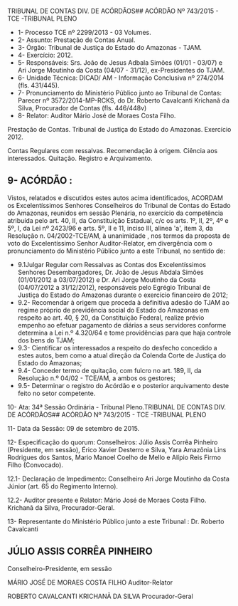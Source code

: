 TRIBUNAL DE CONTAS DIV. DE ACÓRDÃOS## ACÓRDÃO Nº 743/2015 - TCE -TRIBUNAL PLENO

- 1- Processo TCE nº 2299/2013 - 03 Volumes.
- 2- Assunto: Prestação de Contas Anual.
- 3- Órgão: Tribunal de Justiça do Estado do Amazonas - TJAM.
- 4- Exercício: 2012.
- 5-  Responsáveis: Srs.  João  de  Jesus  Adbala  Simões  (01/01  -  03/07)  e  Ari  Jorge Moutinho da Costa (04/07 - 31/12), ex-Presidentes do TJAM.
- 6- Unidade Técnica: DICAD/ AM - Informação Conclusiva nº 274/2014 (fls. 431/445).
- 7-  Pronunciamento  do Ministério Público  junto  ao Tribunal  de Contas: Parecer  nº 3572/2014-MP-RCKS, do Dr. Roberto Cavalcanti Krichanã da Silva, Procurador de Contas (fls. 446/448v)
- 8- Relator: Auditor Mário José de Moraes Costa Filho.

Prestação de Contas. Tribunal de Justiça do Estado do Amazonas. Exercício 2012.

Contas  Regulares com  ressalvas. Recomendação à origem. Ciência aos interessados. Quitação. Registro e Arquivamento.

## 9- ACÓRDÃO :

Vistos, relatados e discutidos estes autos acima identificados, ACORDAM os Excelentíssimos Senhores Conselheiros do Tribunal de Contas do Estado do Amazonas, reunidos em sessão Plenária, no exercício da competência atribuída pelo  art.  40,  II, da Constituição Estadual, c/c os arts. 1º, II, 2º, 4º e 5º, I, da Lei nº 2423/96 e arts. 5º, II e 11, inciso  III,  alínea  'a',  item  3,  da  Resolução  n.  04/2002-TCE/AM, à  unanimidade ,  nos termos da proposta de voto do Excelentíssimo Senhor Auditor-Relator, em divergência com o pronunciamento do Ministério Público junto a este Tribunal, no sentido de:

- 9.1Julgar Regular com  Ressalvas as Contas dos Excelentíssimos Senhores Desembargadores, Dr. João de Jesus Abdala Simões (01/01/2012 a 03/07/2012) e Dr. Ari Jorge Moutinho da Costa (04/07/2012 a 31/12/2012), responsáveis pelo Egrégio Tribunal de Justiça do Estado do Amazonas durante o exercício financeiro de 2012;
- 9.2-  Recomendar  à  origem que  proceda  à  definitiva  adesão  do  TJAM  ao regime próprio de previdência social do Estado do Amazonas em respeito ao art. 40, § 20, da Constituição Federal, realize prévio empenho ao efetuar pagamento de diárias a seus servidores  conforme  determina  a  Lei  n.º  4.320/64  e  tome  providências  para  que  haja controle dos bens do TJAM;
- 9.3- Cientificar os interessados a  respeito  do  desfecho concedido a estes autos, bem como a atual direção da Colenda Corte de Justiça do Estado do Amazonas;
- 9.4- Conceder termo de quitação, com fulcro no art. 189, II, da Resolução n.º 04/02 - TCE/AM, a ambos os gestores;
- 9.5- Determinar o registro do Acórdão e o posterior arquivamento deste feito no setor competente.

10- Ata: 34ª Sessão Ordinária - Tribunal Pleno.TRIBUNAL DE CONTAS DIV. DE ACÓRDÃOS## ACÓRDÃO Nº 743/2015 - TCE -TRIBUNAL PLENO

11- Data da Sessão: 09 de setembro de 2015.

12-  Especificação  do  quorum: Conselheiros:  Júlio  Assis  Corrêa  Pinheiro  (Presidente, em sessão), Érico Xavier Desterro e Silva,  Yara  Amazônia Lins Rodrigues dos Santos, Mario Manoel Coelho de Mello e Alípio Reis Firmo Filho (Convocado).

12.1- Declaração de Impedimento: Conselheiro Ari Jorge Moutinho da Costa Júnior (art. 65 do Regimento Interno).

12.2- Auditor presente e Relator: Mário José de Moraes Costa Filho. Krichanã da Silva, Procurador-Geral.

13- Representante do Ministério Público junto a este Tribunal : Dr. Roberto Cavalcanti

## JÚLIO ASSIS CORRÊA PINHEIRO

Conselheiro-Presidente, em sessão

MÁRIO JOSÉ DE MORAES COSTA FILHO Auditor-Relator

ROBERTO CAVALCANTI KRICHANÃ DA SILVA Procurador-Geral